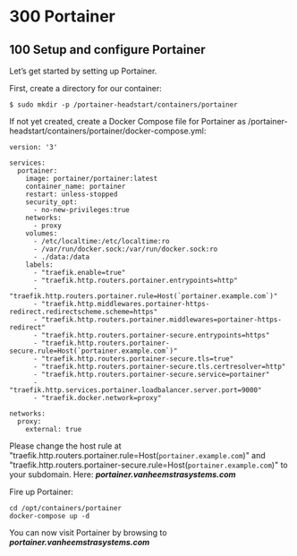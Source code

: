 # 300 Portainer

## 100 Setup and configure Portainer

Let’s get started by setting up Portainer.

First, create a directory for our container:

```
$ sudo mkdir -p /portainer-headstart/containers/portainer
```

If not yet created, create a Docker Compose file for Portainer as /portainer-headstart/containers/portainer/docker-compose.yml:

```
version: '3'

services:
  portainer:
    image: portainer/portainer:latest
    container_name: portainer
    restart: unless-stopped
    security_opt:
      - no-new-privileges:true
    networks:
      - proxy
    volumes:
      - /etc/localtime:/etc/localtime:ro
      - /var/run/docker.sock:/var/run/docker.sock:ro
      - ./data:/data
    labels:
      - "traefik.enable=true"
      - "traefik.http.routers.portainer.entrypoints=http"
      - "traefik.http.routers.portainer.rule=Host(`portainer.example.com`)"
      - "traefik.http.middlewares.portainer-https-redirect.redirectscheme.scheme=https"
      - "traefik.http.routers.portainer.middlewares=portainer-https-redirect"
      - "traefik.http.routers.portainer-secure.entrypoints=https"
      - "traefik.http.routers.portainer-secure.rule=Host(`portainer.example.com`)"
      - "traefik.http.routers.portainer-secure.tls=true"
      - "traefik.http.routers.portainer-secure.tls.certresolver=http"
      - "traefik.http.routers.portainer-secure.service=portainer"
      - "traefik.http.services.portainer.loadbalancer.server.port=9000"
      - "traefik.docker.network=proxy"

networks:
  proxy:
    external: true
```

Please change the host rule at "traefik.http.routers.portainer.rule=Host(`portainer.example.com`)" and "traefik.http.routers.portainer-secure.rule=Host(`portainer.example.com`)" to your subdomain. Here: ***portainer.vanheemstrasystems.com***

Fire up Portainer:

```
cd /opt/containers/portainer
docker-compose up -d
```

You can now visit Portainer by browsing to ***portainer.vanheemstrasystems.com***
